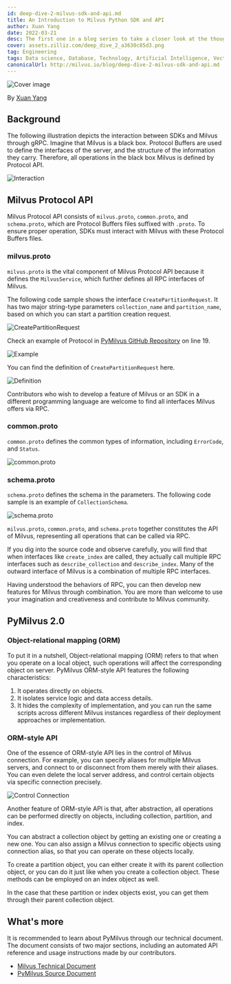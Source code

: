 ```yaml
---
id: deep-dive-2-milvus-sdk-and-api.md
title: An Introduction to Milvus Python SDK and API
author: Xuan Yang
date: 2022-03-21
desc: The first one in a blog series to take a closer look at the thought process and design principles behind the building of the most popular open-source vector database.
cover: assets.zilliz.com/deep_dive_2_a3630c85d3.png
tag: Engineering
tags: Data science, Database, Technology, Artificial Intelligence, Vector Management
canonicalUrl: http://milvus.io/blog/deep-dive-2-milvus-sdk-and-api.md
---
```


![Cover image](https://assets.zilliz.com/deep_dive_2_a3630c85d3.png "An Introduction to Milvus Python SDK and API")

By [Xuan Yang](https://github.com/XuanYang-cn)

## Background

The following illustration depicts the interaction between SDKs and Milvus through gRPC. Imagine that Milvus is a black box. Protocol Buffers are used to define the interfaces of the server, and the structure of the information they carry. Therefore, all operations in the black box Milvus is defined by Protocol API.

![Interaction](https://assets.zilliz.com/SDK_10c9673111.png "The interaction between SDKs and Milvus through gRPC")

## Milvus Protocol API

Milvus Protocol API consists of `milvus.proto`, `common.proto`, and `schema.proto`, which are Protocol Buffers files suffixed with `.proto`. To ensure proper operation, SDKs must interact with Milvus with these Protocol Buffers files.

### milvus.proto

`milvus.proto` is the vital component of Milvus Protocol API because it defines the `MilvusService`, which further defines all RPC interfaces of Milvus.

The following code sample shows the interface `CreatePartitionRequest`. It has two major string-type parameters `collection_name` and `partition_name`, based on which you can start a partition creation request.

![CreatePartitionRequest](https://assets.zilliz.com/code_d5f034d58d.png "CreatePartitionRequest interface")

Check an example of Protocol in [PyMilvus GitHub Repository](https://github.com/milvus-io/pymilvus/blob/master/pymilvus/grpc_gen/proto/milvus.proto) on line 19.

![Example](https://assets.zilliz.com/create_partition_938691f07f.png "An example of Protocol")

You can find the definition of `CreatePartitionRequest` here.

![Definition](https://assets.zilliz.com/20220321_112254_4ec4f35bd3.png "The definition of CreatePartitionRequest")

Contributors who wish to develop a feature of Milvus or an SDK in a different programming language are welcome to find all interfaces Milvus offers via RPC.

### common.proto

`common.proto` defines the common types of information, including `ErrorCode`, and `Status`. 

![common.proto](https://assets.zilliz.com/20220321_112303_eaafc432a8.png "common.proto")

### schema.proto

`schema.proto` defines the schema in the parameters. The following code sample is an example of `CollectionSchema`.

![schema.proto](https://assets.zilliz.com/20220321_112313_df4ebe36e7.png "schema.proto")

`milvus.proto`, `common.proto`, and `schema.proto` together constitutes the API of Milvus, representing all operations that can be called via RPC.

If you dig into the source code and observe carefully, you will find that when interfaces like `create_index` are called, they actually call multiple RPC interfaces such as `describe_collection` and `describe_index`. Many of the outward interface of Milvus is a combination of multiple RPC interfaces.

Having understood the behaviors of RPC, you can then develop new features for Milvus through combination. You are more than welcome to use your imagination and creativeness and contribute to Milvus community.

## PyMilvus 2.0

### Object-relational mapping (ORM)

To put it in a nutshell, Object-relational mapping (ORM) refers to that when you operate on a local object, such operations will affect the corresponding object on server. PyMilvus ORM-style API features the following characteristics:

1. It operates directly on objects.
2. It isolates service logic and data access details.
3. It hides the complexity of implementation, and you can run the same scripts across different Milvus instances regardless of their deployment approaches or implementation.

### ORM-style API

One of the essence of ORM-style API lies in the control of Milvus connection. For example, you can specify aliases for multiple Milvus servers, and connect to or disconnect from them merely with their aliases. You can even delete the local server address, and control certain objects via specific connection precisely.

![Control Connection](https://assets.zilliz.com/20220321_112320_d5ff08a582.png "Control connections to Milvus")

Another feature of ORM-style API is that, after abstraction, all operations can be performed directly on objects, including collection, partition, and index.

You can abstract a collection object by getting an existing one or creating a new one. You can also assign a Milvus connection to specific objects using connection alias, so that you can operate on these objects locally.

To create a partition object, you can either create it with its parent collection object, or you can do it just like when you create a collection object. These methods can be employed on an index object as well.

In the case that these partition or index objects exist, you can get them through their parent collection object.

## What's more

It is recommended to learn about PyMilvus through our technical document. The document consists of two major sections, including an automated API reference and usage instructions made by our contributors.

- [Milvus Technical Document](https://milvus.io/docs)
- [PyMilvus Source Document](https://github.com/milvus-io/pymilvus/tree/master/docs)





